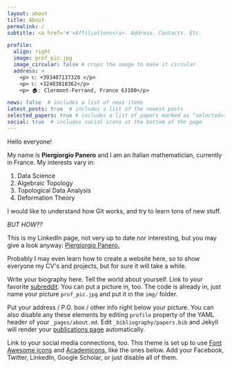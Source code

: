 ```yaml
---
layout: about
title: About
permalink: /
subtitle: <a href='#'>Affiliations</a>. Address. Contacts. Etc.

profile:
  align: right
  image: prof_pic.jpg
  image_circular: false # crops the image to make it circular
  address: >
    <p> 📞: +393407137328 </p>
    <p> 📞: +32483818362</p>
    <p> 🏠: Clermont-Ferrand, France 63100</p>

news: false  # includes a list of news items
latest_posts: true  # includes a list of the newest posts
selected_papers: true # includes a list of papers marked as "selected={true}"
social: true  # includes social icons at the bottom of the page
---
```


Hello everyone!

My name is **Piergiorgio Panero** and I am an Italian mathematician, currently in France. 
My interests vary in:
1. Data Science
2. Algebraic Topology
3. Topological Data Analysis
4. Deformation Theory

I would like to understand how Git works, and try to learn tons of new stuff.

*BUT HOW??* 

This is my LinkedIn page, not very up to date nor interesting, but you may give a look anyway: [Piergiorgio Panero.](https://www.linkedin.com/in/piergiorgio-panero-8922691aa/)

Probably I may even learn how to create a website here, so to show everyone my CV's and projects, but for sure it will take a while.

Write your biography here. Tell the world about yourself. Link to your favorite [subreddit](http://reddit.com). You can put a picture in, too. The code is already in, just name your picture `prof_pic.jpg` and put it in the `img/` folder.

Put your address / P.O. box / other info right below your picture. You can also disable any these elements by editing `profile` property of the YAML header of your `_pages/about.md`. Edit `_bibliography/papers.bib` and Jekyll will render your [publications page](/al-folio/publications/) automatically.

Link to your social media connections, too. This theme is set up to use [Font Awesome icons](http://fortawesome.github.io/Font-Awesome/) and [Academicons](https://jpswalsh.github.io/academicons/), like the ones below. Add your Facebook, Twitter, LinkedIn, Google Scholar, or just disable all of them.
